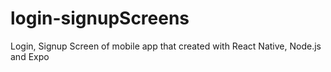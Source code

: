 # login-signupScreens
Login, Signup Screen of mobile app that created with React Native, Node.js and Expo
